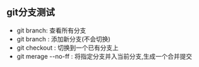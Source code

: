 ## git分支测试

- git branch: 查看所有分支
- git branch : 添加新分支(不会切换)
- git checkout : 切换到一个已有分支上
- git merage --no-ff : 将指定分支并入当前分支,生成一个合并提交